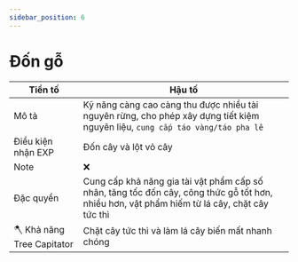 ```yaml
---
sidebar_position: 6
---
```


# Đốn gỗ
| Tiền tố   | Hậu tố    |
| ------- | -------- |
| Mô tả | Kỹ năng càng cao càng thu được nhiều tài nguyên rừng, cho phép xây dựng tiết kiệm nguyên liệu, `cung cấp táo vàng/táo pha lê` |
| Điều kiện nhận EXP | Đốn cây và lột vỏ cây |
| Note | ❌ |
| Đặc quyền | Cung cấp khả năng gia tài vật phẩm cấp số nhân, tăng tốc đốn cây, công thức gỗ tốt hơn, nhiều hơn, vật phẩm hiếm từ lá cây, chặt cây tức thì |
| 🪓 Khả năng Tree Capitator | Chặt cây tức thì và làm lá cây biến mất nhanh chóng |